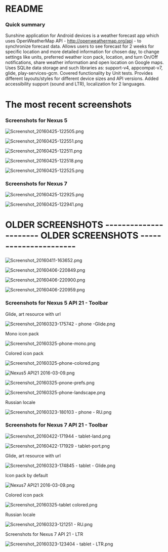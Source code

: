# README #

### Quick summary ###

Sunshine application for Android devices is a weather forecast app which uses OpenWeatherMap API - http://openweathermap.org/api - to synchronize forecast data. Allows users to see forecast for 2 weeks for specific location and more detailed information for chosen day, to change settings like units, preferred weather icon pack, location, and turn On/Off notifications, share weather information and open location on Google maps. Uses SQLite data storage and such libraries as: support-v4, appcompat-v7, glide, play-services-gcm. Covered functionality by Unit tests. Provides different layouts/styles for different device sizes and API versions. Added accessibility support (sound and LTR), localization for 2 languages. 

# The most recent screenshots #

### Screenshots for Nexus 5 ###

![Screenshot_20160425-122505.png](https://bitbucket.org/repo/RjKoox/images/1868660671-Screenshot_20160425-122505.png)

![Screenshot_20160425-122551.png](https://bitbucket.org/repo/RjKoox/images/2015942233-Screenshot_20160425-122551.png)

![Screenshot_20160425-122511.png](https://bitbucket.org/repo/RjKoox/images/653041038-Screenshot_20160425-122511.png)

![Screenshot_20160425-122518.png](https://bitbucket.org/repo/RjKoox/images/3519044003-Screenshot_20160425-122518.png)

![Screenshot_20160425-122525.png](https://bitbucket.org/repo/RjKoox/images/1895952214-Screenshot_20160425-122525.png)

### Screenshots for Nexus 7 ###

![Screenshot_20160425-122925.png](https://bitbucket.org/repo/RjKoox/images/3437921564-Screenshot_20160425-122925.png)

![Screenshot_20160425-122941.png](https://bitbucket.org/repo/RjKoox/images/363955799-Screenshot_20160425-122941.png)


# OLDER SCREENSHOTS ---------------------- OLDER SCREENSHOTS ---------------------- #

![Screenshot_20160411-163652.png](https://bitbucket.org/repo/RjKoox/images/778669369-Screenshot_20160411-163652.png)

![Screenshot_20160406-220849.png](https://bitbucket.org/repo/RjKoox/images/1379368300-Screenshot_20160406-220849.png)

![Screenshot_20160406-220900.png](https://bitbucket.org/repo/RjKoox/images/1391470600-Screenshot_20160406-220900.png)

![Screenshot_20160406-220959.png](https://bitbucket.org/repo/RjKoox/images/2909601383-Screenshot_20160406-220959.png)

### Screenshots for Nexus 5 API 21 - Toolbar ###

Glide, art resource with url

![Screenshot_20160323-175742 - phone -Glide.png](https://bitbucket.org/repo/RjKoox/images/2785426715-Screenshot_20160323-175742%20-%20phone%20-Glide.png)

Mono icon pack 

![Screenshot_20160325-phone-mono.png](https://bitbucket.org/repo/RjKoox/images/2025156016-Screenshot_20160325-phone-mono.png)

Colored icon pack

![Screenshot_20160325-phone-colored.png](https://bitbucket.org/repo/RjKoox/images/2981332205-Screenshot_20160325-phone-colored.png)

![Nexus5 API21 2016-03-09.png](https://bitbucket.org/repo/RjKoox/images/2350990598-Nexus5%20API21%202016-03-09.png)

![Screenshot_20160325-pnone-prefs.png](https://bitbucket.org/repo/RjKoox/images/667936284-Screenshot_20160325-pnone-prefs.png)

![Screenshot_20160325-phone-landscape.png](https://bitbucket.org/repo/RjKoox/images/504713129-Screenshot_20160325-phone-landscape.png)

Russian locale 

![Screenshot_20160323-180103 - phone - RU.png](https://bitbucket.org/repo/RjKoox/images/2133118501-Screenshot_20160323-180103%20-%20phone%20-%20RU.png)

### Screenshots for Nexus 7 API 21 - Toolbar ###

![Screenshot_20160422-171944 - tablet-land.png](https://bitbucket.org/repo/RjKoox/images/2060552619-Screenshot_20160422-171944%20-%20tablet-land.png)

![Screenshot_20160422-171929 - tablet-port.png](https://bitbucket.org/repo/RjKoox/images/419694945-Screenshot_20160422-171929%20-%20tablet-port.png)

Glide, art resource with url

![Screenshot_20160323-174845 - tablet - Glide.png](https://bitbucket.org/repo/RjKoox/images/465858935-Screenshot_20160323-174845%20-%20tablet%20-%20Glide.png)

Icon pack by default

![Nexus7 API21 2016-03-09.png](https://bitbucket.org/repo/RjKoox/images/285104167-Nexus7%20API21%202016-03-09.png)

Colored icon pack

![Screenshot_20160325-tablet colored.png](https://bitbucket.org/repo/RjKoox/images/2052390619-Screenshot_20160325-tablet%20colored.png)

Russian locale 

![Screenshot_20160323-121251 - RU.png](https://bitbucket.org/repo/RjKoox/images/1621064626-Screenshot_20160323-121251%20-%20RU.png)

Screenshots for Nexus 7 API 21 - LTR 

![Screenshot_20160323-123404 - tablet - LTR.png](https://bitbucket.org/repo/RjKoox/images/400845444-Screenshot_20160323-123404%20-%20tablet%20-%20LTR.png)